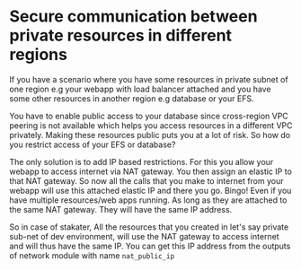 # Secure communication between private resources in different regions

If you have a scenario where you have some resources in private subnet of one region e.g your webapp with load balancer attached and you have some other resources in another region e.g database or your EFS.

You have to enable public access to your database since cross-region VPC peering is not available which helps you access resources in a different VPC privately. Making these resources public puts you at a lot of risk. So how do you restrict access of your EFS or database?

The only solution is to add IP based restrictions. For this you allow your webapp to access internet via NAT gateway. You then assign an elastic IP to that NAT gateway. So now all the calls that you make to internet from your webapp will use this attached elastic IP and there you go. Bingo! Even if you have multiple resources/web apps running. As long as they are attached to the same NAT gateway. They will have the same IP address.

So in case of stakater, All the resources that you created in let's say private sub-net of dev environment, will use the NAT gateway to access internet and will thus have the same IP. You can get this IP address from the outputs of network module with name `nat_public_ip`
